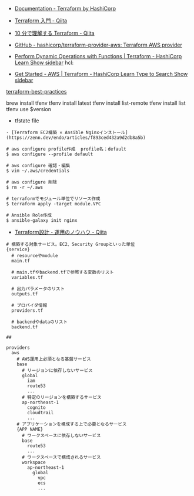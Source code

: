- [Documentation - Terraform by HashiCorp](https://www.terraform.io/docs/index.html)

- [Terraform 入門 - Qiita](https://qiita.com/kobayashi-m42/items/247cf9708044db8a234e)

- [10 分で理解する Terraform - Qiita](https://qiita.com/Chanmoro/items/55bf0da3aaf37dc26f73)

- [GitHub - hashicorp/terraform-provider-aws: Terraform AWS provider](https://github.com/hashicorp/terraform-provider-aws)

- [Perform Dynamic Operations with Functions | Terraform - HashiCorp Learn Show sidebar](https://learn.hashicorp.com/tutorials/terraform/functions?in=terraform/configuration-language)
  hcl:

- [Get Started - AWS | Terraform - HashiCorp Learn Type to Search Show sidebar](https://learn.hashicorp.com/collections/terraform/aws-get-started)

[terraform-best-practices](https://www.terraform-best-practices.com/)

brew install tfenv
tfenv install latest
tfenv install list-remote
tfenv install list
tfenv use $version

- tfstate file

```
- [Terraform EC2構築 × Ansible Nginxインストール](https://zenn.dev/endo/articles/f893ced432a9d2db8a5b)

# aws configure profile作成  profile名：default
$ aws configure --profile default

# aws configure 確認・編集
$ vim ~/.aws/credentials

# aws configure 削除
$ rm -r ~/.aws

# terraformでモジュール単位でリソース作成
$ terraform apply -target module.VPC

# Ansible Role作成
$ ansible-galaxy init nginx
```


- [Terraform設計・運用のノウハウ  - Qiita](https://qiita.com/naomichi-y/items/4501331d114b4ef9d584)
```
# 構築する対象サービス。EC2、Security Groupといった単位
{service}
  # resourceやmodule
  main.tf

  # main.tfやbackend.tfで参照する変数のリスト
  variables.tf

  # 出力パラメータのリスト
  outputs.tf

  # プロバイダ情報
  providers.tf

  # backendやdataのリスト
  backend.tf

##

providers
  aws
    # AWS運用上必須となる基盤サービス
    base
      # リージョンに依存しないサービス
      global
        iam
        route53
        ...
      # 特定のリージョンを構築するサービス
      ap-northeast-1
        cognito
        cloudtrail
        ...
    # アプリケーションを構成する上で必要となるサービス
    {APP NAME}
      # ワークスペースに依存しないサービス
      base
        route53
        ...
      # ワークスペースで構成されるサービス
      workspace
        ap-northeast-1
          global
            vpc
            ecs
            ...
```

